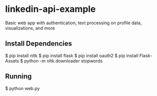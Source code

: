 linkedin-api-example
====================

Basic web app with authentication, text processing on profile data, visualizations, and more

Install Dependencies
--------------------
$ pip install nltk
$ pip install flask
$ pip install oauth2
$ pip install Flask-Assets
$ python -m nltk.downloader stopwords

Running
-------
$ python web.py


